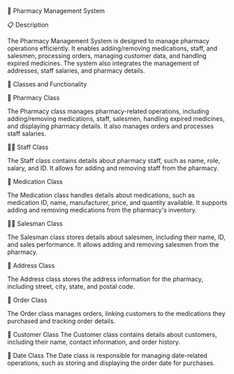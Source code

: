 🏥 Pharmacy Management System


📋 Description

The Pharmacy Management System is designed to manage pharmacy operations efficiently. It enables adding/removing medications, staff, and salesmen, processing orders, managing customer data, and handling expired medicines. The system also integrates the management of addresses, staff salaries, and pharmacy details.

💊 Classes and Functionality

🏪 Pharmacy Class

The Pharmacy class manages pharmacy-related operations, including adding/removing medications, staff, salesmen, handling expired medicines, and displaying pharmacy details. It also manages orders and processes staff salaries.

👩‍⚕️ Staff Class

The Staff class contains details about pharmacy staff, such as name, role, salary, and ID. It allows for adding and removing staff from the pharmacy.

💊 Medication Class

The Medication class handles details about medications, such as medication ID, name, manufacturer, price, and quantity available. It supports adding and removing medications from the pharmacy's inventory.

🧑‍💼 Salesman Class

The Salesman class stores details about salesmen, including their name, ID, and sales performance. It allows adding and removing salesmen from the pharmacy.

📍 Address Class

The Address class stores the address information for the pharmacy, including street, city, state, and postal code.

🛒 Order Class

The Order class manages orders, linking customers to the medications they purchased and tracking order details.

👤 Customer Class
The Customer class contains details about customers, including their name, contact information, and order history.

📅 Date Class
The Date class is responsible for managing date-related operations, such as storing and displaying the order date for purchases.
